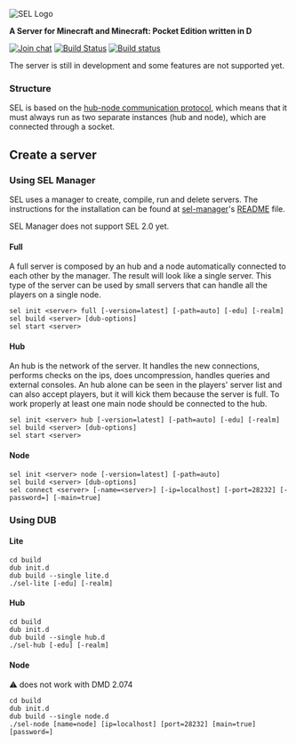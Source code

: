 ![SEL Logo](http://i.imgur.com/jPfQuZ0.png)

**A Server for Minecraft and Minecraft: Pocket Edition written in D**

[![Join chat](https://badges.gitter.im/Join%20Chat.svg)](https://gitter.im/sel-project/Lobby)
[![Build Status](https://travis-ci.org/sel-project/sel-server.svg?branch=master)](https://travis-ci.org/sel-project/sel-server)
[![Build status](https://ci.appveyor.com/api/projects/status/9siwvb0p8l9yhx77?svg=true)](https://ci.appveyor.com/project/Kripth/sel-server)

The server is still in development and some features are not supported yet.

### Structure

SEL is based on the [hub-node communication protocol](https://sel-utils.github.io/hncom/2.html), which means that it must always run as two separate instances (hub and node), which are connected through a socket.

## Create a server

### Using SEL Manager

SEL uses a manager to create, compile, run and delete servers. The instructions for the installation can be found at [sel-manager](https://github.com/sel-project/sel-manager)'s [README](https://github.com/sel-project/sel-manager/blob/master/README.md) file.

SEL Manager does not support SEL 2.0 yet.

#### Full

A full server is composed by an hub and a node automatically connected to each other by the manager. The result will look like a single server. This type of the server can be used by small servers that can handle all the players on a single node.

```
sel init <server> full [-version=latest] [-path=auto] [-edu] [-realm]
sel build <server> [dub-options]
sel start <server>
```

#### Hub

An hub is the network of the server. It handles the new connections, performs checks on the ips, does uncompression, handles queries and external consoles. An hub alone can be seen in the players' server list and can also accept players, but it will kick them because the server is full. To work properly at least one main node should be connected to the hub.

```
sel init <server> hub [-version=latest] [-path=auto] [-edu] [-realm]
sel build <server> [dub-options]
sel start <server>
```

#### Node

```
sel init <server> node [-version=latest] [-path=auto]
sel build <server> [dub-options]
sel connect <server> [-name=<server>] [-ip=localhost] [-port=28232] [-password=] [-main=true]
```

### Using DUB

#### Lite

```
cd build
dub init.d
dub build --single lite.d
./sel-lite [-edu] [-realm]
```

#### Hub

```
cd build
dub init.d
dub build --single hub.d
./sel-hub [-edu] [-realm]
```

#### Node

:warning: does not work with DMD 2.074

```
cd build
dub init.d
dub build --single node.d
./sel-node [name=node] [ip=localhost] [port=28232] [main=true] [password=]
```

